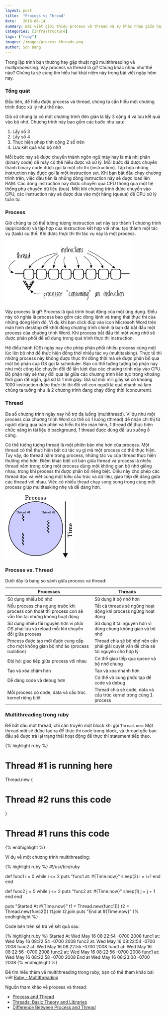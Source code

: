 ```yaml
---
layout: post
title:  "Process vs Thread"
date:   2016-06-14
summary: Bài viết giới thiệu process và thread và sự khác nhau giữa hai khái niệm này.
categories: [Infrastructure]
tags: ["ruby"]
images: /images/process-threads.png
author: Son Dang
---
```


Trong lập trình bạn thường hay gặp thuật ngữ multithreading và multiprocessing. Vậy process và thread là gì? Chúng khác nhau như thế nào? Chúng ta sẽ cùng tìm hiểu hai khái niệm này trong bài viết ngày hôm nay.

### Tổng quát
Đầu tiên, để hiểu được process và thread, chúng ta cần hiểu một chương trình được xử lý như thế nào.

Giả sử chúng ta có một chương trình đơn giản là lấy 3 cộng 4 và lưu kết quả vào bộ nhớ. Chương trình này bao gồm các bước như sau:

1. Lấy số 3
2. Lấy số 4
3. Thực hiện phép tính cộng 2 số trên
4. Lưu kết quả vào bộ nhớ

Mỗi bước này sẽ được chuyển thành ngôn ngữ máy hay là mã nhị phân (binary code) để máy có thể hiểu được và xử lý. Mỗi bước đã được chuyển thành binary code được gọi là một chỉ thị (instruction). Tập hợp những instruction này được gọi là một instruction set. Khi bạn bắt đầu chạy chương trình trên, việc đầu tiên là những dòng instruction này sẽ được load lên RAM. Các dòng instruction này được chuyển qua CPU thông qua một hệ thống phụ chuyển dữ liệu (bus). Một khi chương trình được chuyển vào CPU, các instruction này sẽ được đưa vào một hàng (queue) để CPU xử lý tuần tự.

### Process
Giờ chúng ta có thể tưởng tượng instruction set này tạo thành 1 chương trình (application) và tập hợp của instruction kết hợp với nhau tạo thành một tác vụ (task) cụ thể. Khi được thực thi thì tác vụ này là một process.

![single-thread](/images/single-thread.png)

Vậy process là gì? Process là quá trình hoạt động của một ứng dụng. Điều này có nghĩa là process bao gồm các dòng lệnh và trạng thái thực thi của những dòng lệnh đó. Ví dụ khi bạn click đúp vào icon Microsoft Word trên màn hình desktop để khởi động chương trình chính là bạn đã bắt đầu một process của chương trình Word. Khi process bắt đầu thì một vùng nhớ sẽ được phân phối để sử dụng trong quá trình thực thi instruction.

Hệ điều hành (OS) ngày nay cho phép phân phối nhiều process cùng một lúc lên bộ nhớ để thực hiện đồng thời nhiều tác vụ (multitasking). Thực tế thì những process này không được thực thi đồng thời mà sẽ được phân bổ qua một bộ phận của OS gọi là scheduler. Bạn có thể tưởng tượng bộ phận này như một công tắc chuyển đổi để lần lượt đưa các chương trình này vào CPU. Bộ phận này sẽ thay đổi qua lại giữa các chương trình liên tục trong khoảng thời gian rất ngắn, giả sử là 1 mili giây. Giả sử mỗi mili giây sẽ có khoảng 1000 instruction được thực thi thì đối với con người là quá nhanh và làm chúng ta tưởng như là 2 chương trình đang chạy đồng thời (concurrent).

### Thread
Đa số chương trình ngày nay hỗ trợ đa luồng (multithread). Ví dụ như một process của chương trình Word có thể có 1 luồng (thread) để nhận chỉ thị từ người dùng qua bàn phím và hiển thị lên màn hình, 1 thread để thực hiện chức năng in tài liệu ở background, 1 thread được dùng để lưu xuống ổ cứng.

Có thể tưởng tượng thread là một phiên bản nhẹ hơn của process. Một thread có thể thực hiện bất cứ tác vụ gì mà một process có thể thực hiện. Tuy vậy, do thread nằm trong process, những tác vụ của thread thực hiện thường nhỏ hơn. Điểm khác biệt cơ bản giữa thread và process là nhiều thread nằm trong cùng một process dùng một không gian bộ nhớ giống nhau, trong khi process thì được phân bổ riêng biệt. Điều này cho phép các thread đọc và viết cùng một kiểu cấu trúc và dữ liệu, giao tiếp dễ dàng giữa các thread với nhau. Việc có nhiều thead chạy song song trong cùng một process giúp multitasking nhẹ và dễ dàng hơn.

![multithreaded-process](/images/multithreaded-process.png)

### Process vs. Thread
Dưới đây là bảng so sánh giữa process và thread:

|Processes|Threads|
|---------|-------|
|Sử dụng nhiều bộ nhớ |Sử dụng ít bộ nhớ hơn|
|Nếu process cha ngưng trước khi process con thoát thì process con sẽ vẫn tồn tại nhưng không hoạt động|Tất cả threads sẽ ngừng hoạt động khi process ngừng hoạt động|
|Sử dụng nhiều tài nguyên hơn vì phải OS phải lưu và reload mỗi khi chuyển đổi giữa process| Sử dụng ít tài nguyên hơn vì dùng chung không gian và bộ nhớ|
|Process được tạo mới được cung cấp cho một không gian bộ nhớ ảo (process isolation)| Thread chia sẻ bộ nhớ nên cần phải giải quyết vấn đề chia sẻ tài nguyên cho hợp lý|
|Đòi hỏi giao tiếp giữa process với nhau|Có thể giao tiếp qua queue và bộ nhớ chung|
|Tạo và xóa chậm hơn|Tạo và xóa nhanh hơn|
|Dễ dàng code và debug hơn|Có thể vô cùng phức tạp để code và debug|
|Mỗi process có code, data và cấu trúc kernel riêng biệt|Thread chia sẻ code, data và cấu trúc kernel trong cùng  1 process|


### Multithreading trong ruby

Để bắt đầu một thread, chỉ cần truyền một block khi gọi `Thread.new`. Một thread mới sẽ được tạo ra để thực thi code trong block, và thread gốc ban đầu sẽ được trả lại trạng thái hoạt động để thực thi statement tiếp theo.

{% highlight ruby %}
# Thread #1 is running here
Thread.new {
  # Thread #2 runs this code
}
# Thread #1 runs this code
{% endhighlight %}

Ví dụ về một chương trình multithreading:

{% highlight ruby %}
#!/usr/bin/ruby

def func1
   i = 0
   while i <= 2
      puts "func1 at: #{Time.now}"
      sleep(2)
      i = i+1
   end
end

def func2
   j = 0
   while j <= 2
      puts "func2 at: #{Time.now}"
      sleep(1)
      j = j + 1
   end
end

puts "Started At #{Time.now}"
t1 = Thread.new{func1()}
t2 = Thread.new{func2()}
t1.join
t2.join
puts "End at #{Time.now}"
{% endhighlight %}

Code bên trên sẽ trả về kết quả sau:

{% highlight ruby %}
Started At Wed May 16 08:22:54 -0700 2008
func1 at: Wed May 16 08:22:54 -0700 2008
func2 at: Wed May 16 08:22:54 -0700 2008
func2 at: Wed May 16 08:22:55 -0700 2008
func1 at: Wed May 16 08:22:56 -0700 2008
func2 at: Wed May 16 08:22:56 -0700 2008
func1 at: Wed May 16 08:22:58 -0700 2008
End at Wed May 16 08:23:00 -0700 2008
{% endhighlight %}

Để tìm hiểu thêm về multithreading trong ruby, bạn có thể tham khảo bài viết [Ruby - Multithreading](http://www.tutorialspoint.com/ruby/ruby_multithreading.htm)

Nguồn tham khảo về process và thread:

* [Process and Thread](http://web.stanford.edu/class/cs140/cgi-bin/lecture.php?topic=process)
* [Threads: Basic Theory and Libraries](https://www.cs.cf.ac.uk/Dave/C/node29.html#SECTION002910000000000000000)
* [Difference Between Process and Thread](https://www.youtube.com/watch?v=O3EyzlZxx3g)
